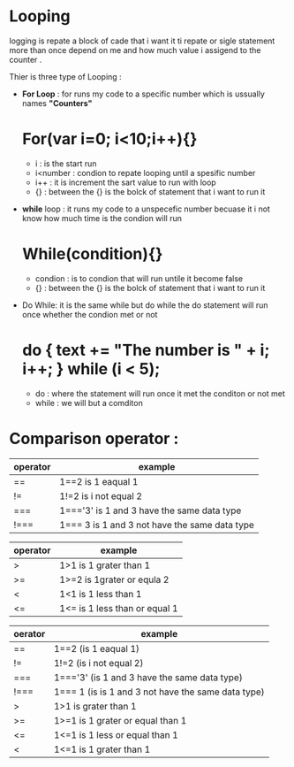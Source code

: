 # Looping 
logging is repate a block of cade that i want it ti repate or sigle statement more than once depend on me and how much value i assigend to the counter .

Thier is three type of Looping :
- **For Loop** :
  for runs my code to a specific number which is ussually names **"Counters"** 
  
  # For(var i=0; i<10;i++){}
  - i : is the start run 
  - i<number : condion to repate looping until a spesific number
  - i++ : it is increment the sart value to run with loop
  - {} : between the {} is the bolck of statement that i want to run it 
  
- **while** loop :
  it  runs my code to a unspecefic number becuase it i not know how much time is the condion will run
  
  # While(condition){}
  - condion : is to condion that will run untile it become false
  - {} : between the {} is the bolck of statement that i want to run it
  
- Do While:
  it is the same while but do while the do statement will run once  whether the condion met or not 
  
  # do { text += "The number is " + i;   i++; } while (i < 5);
  - do : where the statement will run once it met the conditon or not met
  - while : we will but a comditon

# Comparison operator :

operator     | example 
------------ | ------------ 
 == | 1==2 is 1 eaqual 1
 != | 1!=2 is i not equal 2
 === | 1==='3' is 1 and 3 have the same data type
 !=== | 1=== 3  is 1 and 3 not have the same data type
 
 operator     | example 
------------ | ------------ 
 > | 1>1 is 1 grater than 1 
 >= | 1>=2 is 1grater or equla 2
 < | 1<1 is 1 less than 1
 <= | 1<= is 1 less than or equal 1
 

oerator    | example 
---------- | ----------
== | 1==2 (is 1 eaqual 1)
!= | 1!=2 (is i not equal 2)
=== | 1==='3' (is 1 and 3 have the same data type)
!=== | 1=== 1 (is is 1 and 3 not have the same data type)
> | 1>1 is grater than 1
>= | 1>=1 is 1 grater or equal than 1
<= | 1<=1 is 1 less or equal than 1
< | 1<=1 is 1 grater than 1





